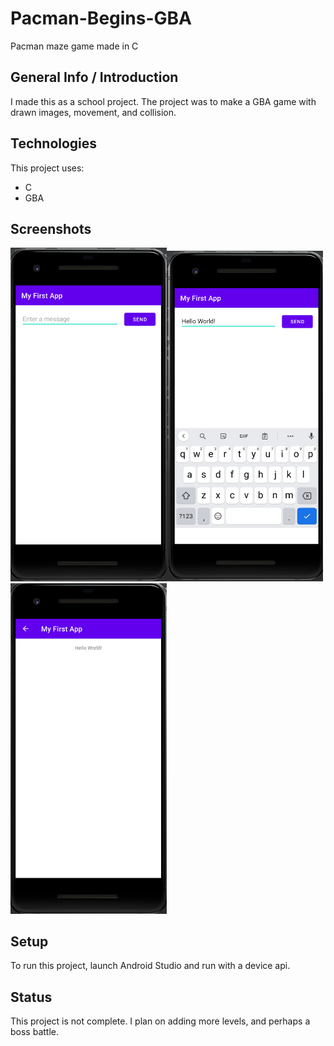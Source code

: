 # Pacman-Begins-GBA
Pacman maze game made in C

## General Info / Introduction
I made this as a school project. The project was to make a GBA game with drawn images, movement, and collision.

## Technologies
This project uses:
 * C
 * GBA

## Screenshots
<img src="https://github.com/johnpham99/MyFirstApp/blob/main/Screenshots/1.png" width="250"><img src="https://github.com/johnpham99/MyFirstApp/blob/main/Screenshots/2.png" width="250"><img src="https://github.com/johnpham99/MyFirstApp/blob/main/Screenshots/3.png" width="250">

## Setup
To run this project, launch Android Studio and run with a device api.

## Status
This project is not complete.
I plan on adding more levels, and perhaps a boss battle.
